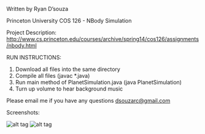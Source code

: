 Written by Ryan D’souza

Princeton University COS 126 - NBody Simulation

Project Description: 
http://www.cs.princeton.edu/courses/archive/spring14/cos126/assignments/nbody.html

RUN INSTRUCTIONS: 

1. Download all files into the same directory
2. Compile all files (javac *.java)
3. Run main method of PlanetSimulation.java (java PlanetSimulation)
4. Turn up volume to hear background music

Please email me if you have any questions
dsouzarc@gmail.com

Screenshots:


![alt tag](https://github.com/dsouzarc/algorithmsdata/blob/master/NBody/Screenshot2.png)
![alt tag](https://github.com/dsouzarc/algorithmsdata/blob/master/NBody/Screenshot_1.png)

